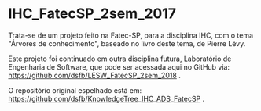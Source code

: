 # IHC_FatecSP_2sem_2017

Trata-se de um projeto feito na Fatec-SP, para a disciplina IHC, com o tema "Árvores de conhecimento", baseado no livro deste tema, de Pierre Lévy.

Este projeto foi continuado em outra disciplina futura, Laboratório de Engenharia de Software, que pode ser acessada aqui no GitHub via:
https://github.com/dsfb/LESW_FatecSP_2sem_2018
.

O repositório original espelhado está em:
https://github.com/dsfb/KnowledgeTree_IHC_ADS_FatecSP
.
